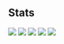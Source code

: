 ## Stats
![](http://github-profile-summary-cards.vercel.app/api/cards/profile-details?username=sazankaa&theme=gruvbox)
![](http://github-profile-summary-cards.vercel.app/api/cards/repos-per-language?username=sazankaa&theme=gruvbox)
![](http://github-profile-summary-cards.vercel.app/api/cards/most-commit-language?username=sazankaa&theme=gruvbox)
![](http://github-profile-summary-cards.vercel.app/api/cards/stats?username=sazankaa&theme=gruvbox)
![](http://github-profile-summary-cards.vercel.app/api/cards/productive-time?username=sazankaa&theme=gruvbox&utcOffset=9)
